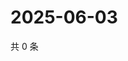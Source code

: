 # 2025-06-03

共 0 条

<!-- BEGIN ZHIHUQUESTIONS -->
<!-- 最后更新时间 Tue Jun 03 2025 12:18:28 GMT+0800 (China Standard Time) -->

<!-- END ZHIHUQUESTIONS -->

